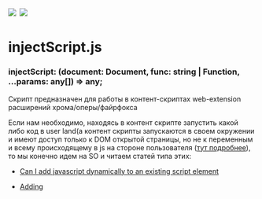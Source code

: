 # <img src="https://img.shields.io/npm/v/gonzazoid.injectscript.js.svg"></img> <img src="https://img.shields.io/badge/strongly%20typed-npm-blue.svg"></img>

# injectScript.js
### injectScript: (document: Document, func: string | Function, ...params: any[]) => any;
Скрипт предназначен для работы в контент-скриптах web-extension расширений хрома/оперы/файрфокса

Если нам необходимо, находясь в контент скрипте запустить какой либо код в user land(а контент скрипты запускаются в своем окружении и имеют доступ только к DOM открытой страницы, но не к переменным и всему происходящему в js на стороне пользователя ([тут подробнее](https://developer.chrome.com/extensions/content_scripts)), то мы конечно идем на SO и читаем статей типа этих:
* [Can I add javascript dynamically to an existing script element](https://stackoverflow.com/questions/3619484/can-i-add-javascript-dynamically-to-an-existing-script-element)

* [Adding <script> element to the DOM and have the javascript run?](https://stackoverflow.com/questions/6432984/adding-script-element-to-the-dom-and-have-the-javascript-run)

* [document.createElement(“script”) synchronously](https://stackoverflow.com/questions/3248384/document-createelementscript-synchronously)

После, грязно выругавшись, пишем свою либу, в котору можно передавать требуемую функцию (или ее исходник) и параметры, получать на выходе результат, а если в ходе исполнения произошла ошибка - перехватывать ее с возможностью покопаться в дальнейшем в стеке.
Делаем мы ее естественно на промисах, причем неважно что будет возвращать передаваемая функция - на выходе мы получим разрезолвленный результат. Естественно после исполнения мы удаляем созданный тег скрипт - мы же чистоплотные программисты, are we?
Ну и после всего этого публикуем написанный модуль что бы им могли воспользоваться все страждующие. 

Usage (typescript, add this to content script of your extension, так же можно использовать при внедрении кода во фрейм):

```npm install --save gonzazoid.injectscript.js```

```
import {injectScript} from 'gonzazoid.injectscript.js';

const payload = function(some_param: string){
    return some_param.split('.');
}

const res = injectScript(document, payload, 'some.test.string');
console.log(res); // ['some', 'test', 'string']
```

или узнать значение переменной (в контент скрипте переменные user space не доступны):
например узнать версию Jquery:
```
declare var $: any;

import {injectScript} from 'gonzazoid.injectscript.js';

const checker = function(){
    return $.fn.jquery;
}

injectScript(document, checker)
    .then((version:string)=>{

    });

```
или узнать версию Jquery правильно:

```
declare var $: any;
declare var window: Window;

import {injectScript} from 'gonzazoid.injectscript.js';
import {checkOff} from 'gonzazoid.checkoff.js';
import {sprintf} from 'gonzazoid.sprintf.js';

const checker = function(){
    const checkOff = /%checkOffSource%/;

    return (checkOff as any)(window, {$: fn: {jquery:''}}) ? $.fn.jquery : null;
};

const src = sprintf(checker.toString(), {checkOffSource: checkOff.toString()});
const version = await injectScript(document, src);

```
Обратите внимание как мы передаем в user space свои модули - сериализуем их в строку. Не с каждым модулем это пройдет. Смотрите:

```
const a = function(){
    b();
}
const b = function(){

};

module.exports = a;

```

если мы приведем функцию импортированную из модуля к строке, то получим:
```
const a = function(){
    b();
}
```
создать из этой строки работоспособную функцию не получится - исходники функции b потеряны. Что бы избежать этого функция a должна быть описана следующим образом:

```
const a = function(){
    const b = function(){

    };

    b();
}

module.exports = a;
```
В этом случае можно привести ее к строке, передать в тег script и она нормально сработает в user land.
Мне например для этого модуля пришлось переписать функцию [serializeError](https://github.com/sindresorhus/serialize-error/blob/master/index.js) взятую с npm пакета [serialize-error](https://www.npmjs.com/package/serialize-error) именно по этой причине - одна из вспомогательных функций описывалась за пределами основной - при импортировании она естественно захватывалась, при сериализации - терялась.

Мы передаем первым параметром document - это сделано для того что бы иметь возможность работать с фреймами а не только с текущим доментом, также это снижает число неявно передаваемых параметров что делает функции ближе к ее математическому определению.

Описанной техникой можно и читать и писать во все, что есть в user land. Вообще можно сделать биндинг так, что весь юзерленд будет отображаться в переменную контент скрипта (возможно я даже напишу такой модуль) А пока - чем богаты тем и рады :)
Enjoy!!!
